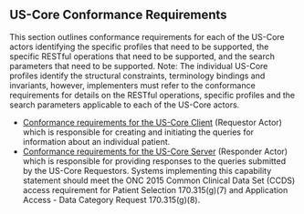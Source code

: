 ## US-Core Conformance Requirements

This section outlines conformance requirements for each of the US-Core actors identifying the specific profiles that need to be supported, the specific RESTful operations that need to be supported, and the search parameters that need to be supported. Note: The individual US-Core profiles identify the structural constraints, terminology bindings and invariants, however, implementers must refer to the conformance requirements for details on the RESTful operations, specific profiles and the search parameters applicable to each of the US-Core actors.

* [Conformance requirements for the US-Core Client] (Requestor Actor) which is responsible for creating and initiating the queries for information about an individual patient.
* [Conformance requirements for the US-Core Server] (Responder Actor) which is responsible for providing responses to the queries submitted by the US-Core Requestors. Systems implementing this capability statement should meet the ONC 2015 Common Clinical Data Set (CCDS) access requirement for Patient Selection 170.315(g)(7) and Application Access - Data Category Request 170.315(g)(8).

[Conformance requirements for the US-Core Client]: capabilitystatement-client.html
[Conformance requirements for the US-Core Server]: capabilitystatement-server.html
